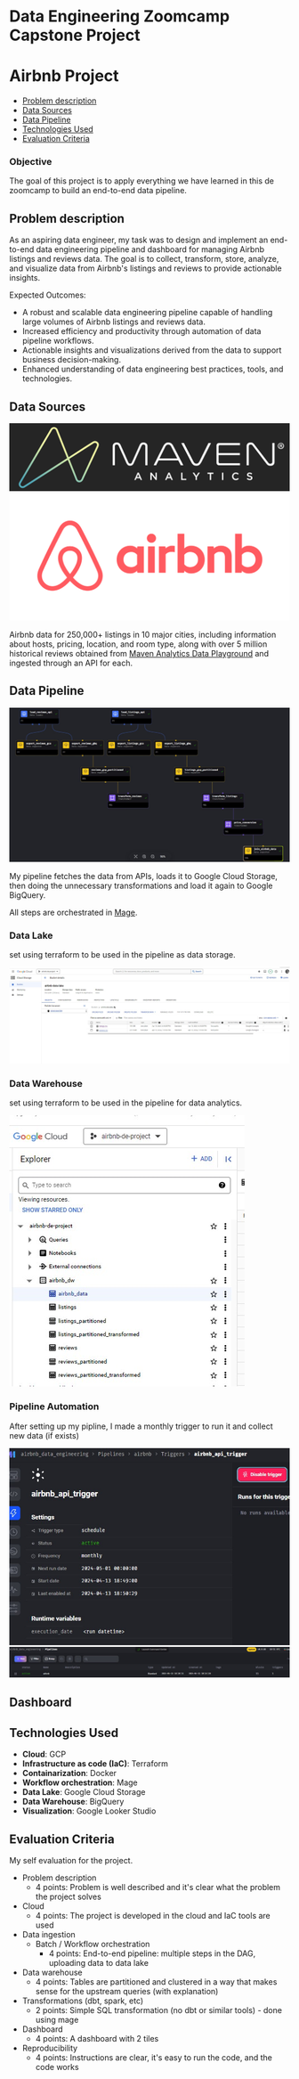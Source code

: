 # Data Engineering Zoomcamp Capstone Project
# Airbnb Project

- [Problem description](#problem-description)
- [Data Sources](#data-sources)
- [Data Pipeline](#data-pipeline)
- [Technologies Used](#technologies-used)
- [Evaluation Criteria ](#evaluation-criteria)

### Objective

The goal of this project is to apply everything we have learned
in this de zoomcamp to build an end-to-end data pipeline.

## Problem description

As an aspiring data engineer, my task was to design and implement an end-to-end data engineering pipeline and dashboard for managing Airbnb listings and reviews data. The goal is to collect, transform, store, analyze, and visualize data from Airbnb's listings and reviews to provide actionable insights.

Expected Outcomes:

* A robust and scalable data engineering pipeline capable of handling large volumes of Airbnb listings and reviews data.
* Increased efficiency and productivity through automation of data pipeline workflows.
* Actionable insights and visualizations derived from the data to support business decision-making.
* Enhanced understanding of data engineering best practices, tools, and technologies.

## Data Sources

![alt text](image.png)
![alt text](image-1.png)

Airbnb data for 250,000+ listings in 10 major cities, including information about hosts, pricing, location, and room type, along with over 5 million historical reviews obtained from [Maven Analytics Data Playground](https://mavenanalytics.io/data-playground?search=airbnb) and ingested through an API for each.

## Data Pipeline 

![alt text](<mage airbnb pipeline.jpg>)

My pipeline fetches the data from APIs, loads it to Google Cloud Storage, then doing the unnecessary transformations and load it again to Google BigQuery.

All steps are orchestrated in [Mage](https://docs.mage.ai/introduction/overview).

### Data Lake

set using terraform to be used in the pipeline as data storage.

![alt text](<gc gcs_data_lake.jpg>)

### Data Warehouse

set using terraform to be used in the pipeline for data analytics.

![alt text](<gc gbq_dw.jpg>)

### Pipeline Automation

After setting up my pipline, I made a monthly trigger to run it and collect new data (if exists)

![alt text](<mage airbnb_trigger.jpg>)
![alt text](<mage airbnb_active.jpg>)

## Dashboard

## Technologies Used

* **Cloud**: GCP
* **Infrastructure as code (IaC)**: Terraform
* **Containarization**: Docker
* **Workflow orchestration**: Mage
* **Data Lake**: Google Cloud Storage
* **Data Warehouse**: BigQuery
* **Visualization**: Google Looker Studio



## Evaluation Criteria 

My self evaluation for the project.

* Problem description
    * 4 points: Problem is well described and it's clear what the problem the project solves
* Cloud
    * 4 points: The project is developed in the cloud and IaC tools are used
* Data ingestion 
    * Batch / Workflow orchestration
        * 4 points: End-to-end pipeline: multiple steps in the DAG, uploading data to data lake
* Data warehouse
    * 4 points: Tables are partitioned and clustered in a way that makes sense for the upstream queries (with explanation)
* Transformations (dbt, spark, etc)
    * 2 points: Simple SQL transformation (no dbt or similar tools) - done using mage 
* Dashboard
    * 4 points: A dashboard with 2 tiles
* Reproducibility
    * 4 points: Instructions are clear, it's easy to run the code, and the code works



